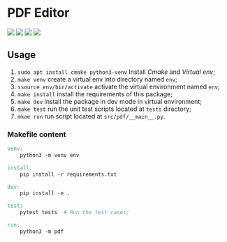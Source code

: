 # PDF Editor
![](https://img.shields.io/badge/Python-3.10.12-blue)
![](https://img.shields.io/badge/LICENSE-MIT-%2300557f)
![](https://img.shields.io/badge/lastest-2024--07--13-success)
![](https://img.shields.io/badge/contact-dr.mokira%40gmail.com-blueviolet)

<!-- ![](https://img.shields.io/badge/Django-5.0-%2344B78B) -->
<!-- ![](https://img.shields.io/badge/REST%20Framework-3.14.0-%23A30000) -->
<!-- ![](https://img.shields.io/badge/Swagger-OpenAPI%202.0-%23aaaa00) -->


## Usage
1. `sudo apt install cmake python3-venv` Install *Cmake* and *Virtual env*;
2. `make venv` create a virtual env into directory named `env`;
3. `ssource env/bin/activate` activate the virtual environment named `env`;
4. `make install` install the requirements of this package;
5. `make dev` install the package in dev mode in virtual environment;
6. `make test` run the unit test scripts located at `tests` directory;
7. `mkae run` run script located at `src/pdf/__main__.py`.


### Makefile content

```makefile
venv:
	python3 -m venv env

install:
	pip install -r requirements.txt

dev:
	pip install -e .

test:
	pytest tests  # Run the test cases;

run:
	python3 -m pdf
```
